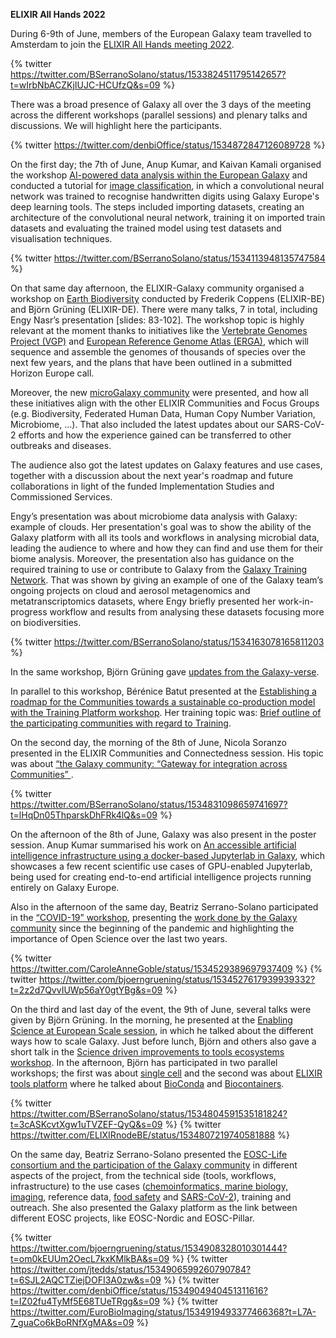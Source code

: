 **ELIXIR All Hands 2022**

During 6-9th of June, members of the European Galaxy team travelled to Amsterdam to join the [ELIXIR All Hands meeting 2022](https://elixir-europe.org/all_hands_2022).

{% twitter https://twitter.com/BSerranoSolano/status/1533824511795142657?t=wIrbNbACZKjIUJC-HCUfzQ&s=09 %}

There was a broad presence of Galaxy all over the 3 days of the meeting across the different workshops (parallel sessions) and plenary talks and discussions. We will highlight here the participants.

{% twitter https://twitter.com/denbiOffice/status/1534872847126089728 %}

On the first day; the 7th of June, Anup Kumar, and Kaivan Kamali organised the workshop [AI-powered data analysis within the European Galaxy](https://docs.google.com/document/d/17IVSvLmnianF6VOLO7GQfwPFDTpm9DF95ShHXnaarNo/edit#heading=h.8yacamuak08k) and conducted a tutorial for [image classification](https://training.galaxyproject.org/training-material/topics/statistics/tutorials/CNN/tutorial.html), in which a convolutional neural network was trained to recognise handwritten digits using Galaxy Europe's deep learning tools. The steps included importing datasets, creating an architecture of the convolutional neural network, training it on imported train datasets and evaluating the trained model using test datasets and visualisation techniques.

{% twitter https://twitter.com/BSerranoSolano/status/1534113948135747584 %}

On that same day afternoon, the ELIXIR-Galaxy community organised a workshop on [Earth Biodiversity](https://docs.google.com/presentation/d/1YvJsPK0DAcl2_pFwfCcYx9KnEM0eRyMcI82uOVUCZVg/edit) conducted by Frederik Coppens (ELIXIR-BE) and Björn Grüning (ELIXIR-DE). There were many talks, 7 in total,  including Engy Nasr’s presentation [slides: 83-102]. The workshop topic is highly relevant at the moment thanks to initiatives like the [Vertebrate Genomes Project (VGP)](https://vertebrategenomesproject.org/) and [European Reference Genome Atlas (ERGA)](https://erga-online.eu/), which will sequence and assemble the genomes of thousands of species over the next few years, and the plans that have been outlined in a submitted Horizon Europe call.

Moreover, the new [microGalaxy community](https://galaxyproject.org/community/#communities-of-practice) were presented, and how all these initiatives align with the other ELIXIR Communities and Focus Groups (e.g. Biodiversity, Federated Human Data, Human Copy Number Variation, Microbiome, ...). That also included the latest updates about our SARS-CoV-2 efforts and how the experience gained can be transferred to other outbreaks and diseases.

The audience also got the latest updates on Galaxy features and use cases, together with a discussion about the next year's roadmap and future collaborations in light of the funded Implementation Studies and Commissioned Services.

Engy’s presentation was about microbiome data analysis with Galaxy: example of clouds. Her presentation's goal was to show the ability of the Galaxy platform with all its tools and workflows in analysing microbial data, leading the audience to where and how they can find and use them for their biome analysis. Moreover, the presentation also has guidance on the required training to use or contribute to Galaxy from the [Galaxy Training Network](https://training.galaxyproject.org/). That was shown by giving an example of one of the Galaxy team’s ongoing projects on cloud and aerosol metagenomics and metatranscriptomics datasets, where Engy briefly presented her work-in-progress workflow and results from analysing these datasets focusing more on biodiversities. 

{% twitter https://twitter.com/BSerranoSolano/status/1534163078165811203 %}

In the same workshop, Björn Grüning gave [updates from the Galaxy-verse](https://docs.google.com/presentation/d/1YvJsPK0DAcl2_pFwfCcYx9KnEM0eRyMcI82uOVUCZVg/edit#slide=id.g130105c60be_0_75).

In parallel to this workshop, Bérénice Batut presented at the [Establishing a roadmap for the Communities towards a sustainable co-production model with the Training Platform workshop](https://docs.google.com/document/d/1vlHODVnN9RFTp2fr2NCcLV4ujb8Js3EH6NqXHfP_F9E/edit#). Her training topic was: [Brief outline of the participating communities with regard to Training](https://docs.google.com/presentation/d/10hMdBFX2x3pTc95HyEzG6xg0V0nKBtd0batf5M8SJYg/edit#slide=id.g12d07c72490_0_237). 

On the second day, the morning of the 8th of June, Nicola Soranzo presented in the ELIXIR Communities and Connectedness session. His topic was about [“the Galaxy community: “Gateway for integration across Communities” ](https://docs.google.com/presentation/d/1Ya-UDX5QuOVKEVQ1RuKZqdful4y425vh5qyap0QWoyU/edit?usp=sharing).

{% twitter https://twitter.com/BSerranoSolano/status/1534831098659741697?t=lHqDn05ThparskDhFRk4lQ&s=09 %}

On the afternoon of the 8th of June, Galaxy was also present in the poster session. Anup Kumar summarised his work on [An accessible artificial intelligence infrastructure using a docker-based Jupyterlab in Galaxy](https://drive.google.com/file/d/1a96OvZpNjLEFK8UqFrNgt7SOof5NFyA6/view?usp=sharing), which showcases a few recent scientific use cases of GPU-enabled Jupyterlab, being used for creating end-to-end artificial intelligence projects running entirely on Galaxy Europe.

Also in the afternoon of the same day, Beatriz Serrano-Solano participated in the [“COVID-19” workshop](https://docs.google.com/document/d/1FKBYBxehpaxFT_vLURwq5TbyQjxI4sYiSKeULT0ioso/edit), presenting the [work done by the Galaxy community](https://docs.google.com/presentation/d/1scNZjk61eCZzk3qrKos96zKcBoFFJP6BdqRZ302iT5M/edit#slide=id.g128cc83e3ba_1_4) since the beginning of the pandemic and highlighting the importance of Open Science over the last two years.


{% twitter https://twitter.com/CaroleAnneGoble/status/1534529389697937409 %}
{% twitter https://twitter.com/bjoerngruening/status/1534527617939939332?t=2z2d7QvvIUWp56aY0gtYBg&s=09 %}


On the third and last day of the event, the 9th of June, several talks were given by Björn Grüning. In the morning, he presented at the [Enabling Science at European Scale session](https://docs.google.com/document/d/1uqF_AogQ2N4hLstlzH1QGsRoWE0IHKmeLMKVBkYfSb0/edit), in which he talked about the different ways how to scale Galaxy. Just before lunch, Björn and others also gave a short talk in the [Science driven improvements to tools ecosystems workshop](https://docs.google.com/document/d/1VA_9_1TOECPL26exs4Nyow_Y2V9RGzOnzF0WYcmLxyo/edit#heading=h.8yacamuak08k). In the afternoon, Björn has participated in two parallel workshops; the first was about [single cell](https://docs.google.com/document/d/13pOfy2nkajjzsjvlGV_ch_0EvB6say1LBdOKtbXyVsY/edit#) and the second was about [ELIXIR tools platform](https://docs.google.com/document/d/14XEkip1g0S8-eqySM7uZMCXFzPqjSQX-b-i1qxVwxrU/edit) where he talked about [BioConda](https://anaconda.org/bioconda) and [Biocontainers](https://biocontainers.pro/). 

{% twitter https://twitter.com/BSerranoSolano/status/1534804591535181824?t=3cASKcvtXgw1uTVZEF-QyQ&s=09 %}
{% twitter https://twitter.com/ELIXIRnodeBE/status/1534807219740581888 %}

On the same day, Beatriz Serrano-Solano presented the [EOSC-Life consortium and the participation of the Galaxy community](https://docs.google.com/presentation/d/1Wv1teYk2Egww6fg5RbD5iq4s_5qkaVby2OXHmkaYVW4/edit#slide=id.g130fad382dc_0_0) in different aspects of the project, from the technical side (tools, workflows, infrastructure) to the use cases ([chemoinformatics, marine biology, imaging](https://galaxyproject.eu/posts/2021/03/10/eosc-life-d6/), reference data, [food safety](https://galaxyproject.eu/posts/2021/12/08/pathogen-detection-eosc-life-grant/) and [SARS-CoV-2](https://galaxyproject.eu/news?tag=COVID-19)), training and outreach. She also presented the Galaxy platform as the link between different EOSC projects, like EOSC-Nordic and EOSC-Pillar.

{% twitter https://twitter.com/bjoerngruening/status/1534908328010301444?t=om0kEUUm2OecL7kxKMlkBA&s=09 %}
{% twitter https://twitter.com/jtedds/status/1534906599260790784?t=6SJL2AQCTZiejDOFI3A0zw&s=09 %}
{% twitter https://twitter.com/denbiOffice/status/1534904940451311616?t=IZ02fu4TyMf5E68TUeTRgg&s=09 %}
{% twitter https://twitter.com/EuroBioImaging/status/1534919493377466368?t=L7A-7_guaCo6kBoRNfXgMA&s=09 %}
